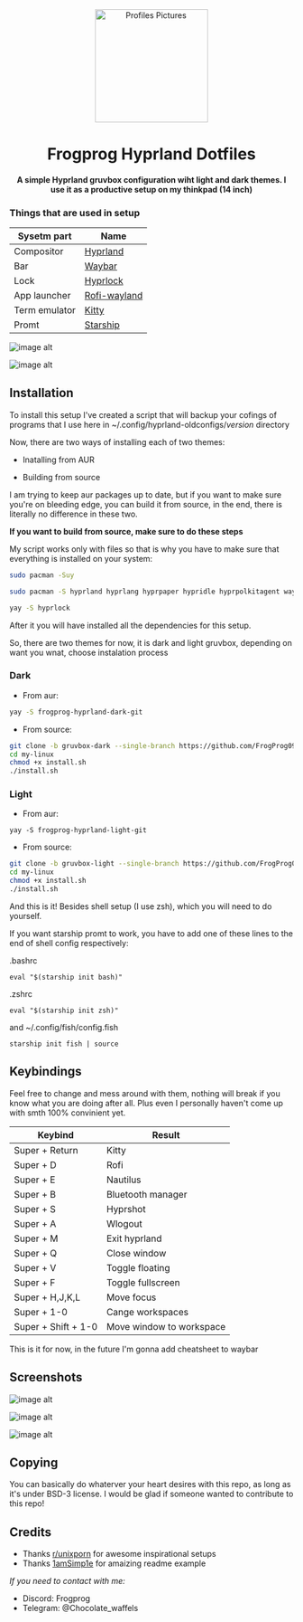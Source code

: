 <div align="center">
<img alt="Profiles Pictures" src="https://github.com/FrogProg09/my-linux/blob/82a8df9a627c601c8f17605d98d9bc224ee22d0d/images/github_avatar.png" width="200" height="200"/>
</div>
<div align="center">
    <h1> Frogprog Hyprland Dotfiles</h1>
    <h4> A simple Hyprland gruvbox configuration wiht light and dark themes. I use it as a productive setup on my thinkpad (14 inch)</h4>
</div>
</div>

### Things that are used in setup
| Sysetm part | Name |
|---|---|
| Compositor | [Hyprland](https://github.com/hyprwm/Hyprland) |
| Bar | [Waybar](https://github.com/Alexays/Waybar) |
| Lock | [Hyprlock](https://github.com/hyprwm/hyprlock) |
| App launcher | [Rofi-wayland](https://github.com/in0ni/rofi-wayland) |
| Term emulator | [Kitty](https://github.com/kovidgoyal/kitty) |
| Promt | [Starship](https://github.com/starship/starship) |

![image alt](https://github.com/FrogProg09/my-linux/blob/82a8df9a627c601c8f17605d98d9bc224ee22d0d/images/clean.png)

![image alt](https://github.com/FrogProg09/my-linux/blob/82a8df9a627c601c8f17605d98d9bc224ee22d0d/images/workflow.png)

## Installation

To install this setup I've created a script that will backup your cofings of programs that I use here in
~/.config/hyprland-oldconfigs/*version* directory

Now, there are two ways of installing each of two themes:
- Inatalling from AUR

- Building from source

I am trying to keep aur packages up to date, but if you want to make sure you're on bleeding edge, you can build 
it from source, in the end, there is literally no difference in these two. 

**If you want to build from source, make sure to do these steps**

My script works only with files so that is why you have to make sure that everything is installed on your system:

```bash
sudo pacman -Suy
```
```bash
sudo pacman -S hyprland hyprlang hyprpaper hypridle hyprpolkitagent waybar rofi-wayland kitty nautilus mako starship git
```

```bash
yay -S hyprlock
```
After it you will have installed all the dependencies for this setup.

So, there are two themes for now, it is dark and light gruvbox, depending on want you wnat, choose instalation process

### Dark

- From aur:
```bash
yay -S frogprog-hyprland-dark-git
```

- From source:
```bash
git clone -b gruvbox-dark --single-branch https://github.com/FrogProg09/my-linux.git
cd my-linux
chmod +x install.sh
./install.sh
```

### Light

- From aur:
```
yay -S frogprog-hyprland-light-git
```

- From source:
```bash
git clone -b gruvbox-light --single-branch https://github.com/FrogProg09/my-linux.git
cd my-linux
chmod +x install.sh
./install.sh
```

And this is it! Besides shell setup (I use zsh), which you will need to do yourself.


If you want starship promt to work, you have to add one of these lines to the end of shell config respectively:

.bashrc
```
eval "$(starship init bash)"
```

.zshrc
```
eval "$(starship init zsh)"
```

and ~/.config/fish/config.fish
```
starship init fish | source
```

## Keybindings

Feel free to change and mess around with them, nothing will break if you know what you are doing after all.
Plus even I personally haven't come up with smth 100% convinient yet.

|Keybind|Result|
|---|---|
| Super + Return | Kitty |
| Super + D | Rofi |
| Super + E | Nautilus |
| Super + B | Bluetooth manager |
| Super + S | Hyprshot |
| Super + A | Wlogout |
| Super + M | Exit hyprland |
| Super + Q | Close window |
| Super + V | Toggle floating |
| Super + F | Toggle fullscreen |
| Super + H,J,K,L | Move focus |
| Super + 1-0 | Cange workspaces |
| Super + Shift + 1-0 | Move window to workspace |

This is it for now, in the future I'm gonna add cheatsheet to waybar

## Screenshots

![image alt](https://github.com/FrogProg09/my-linux/blob/0125a8255c04a4ab10bfb48d653e15e96e499151/images/clean-right.png)

![image alt](https://github.com/FrogProg09/my-linux/blob/82a8df9a627c601c8f17605d98d9bc224ee22d0d/images/pretty.png)

![image alt](https://github.com/FrogProg09/my-linux/blob/0125a8255c04a4ab10bfb48d653e15e96e499151/images/wlogout-light.png)

## Copying

You can basically do whaterver your heart desires with this repo, as long as it's under BSD-3 license.
I would be glad if someone wanted to contribute to this repo!

## Credits

- Thanks [r/unixporn](https://www.reddit.com/r/unixporn/) for awesome inspirational setups
- Thanks [1amSimp1e](https://github.com/1amSimp1e/dots) for amaizing readme example

*If you need to contact with me:*

- Discord: Frogprog
- Telegram: @Chocolate_waffels
